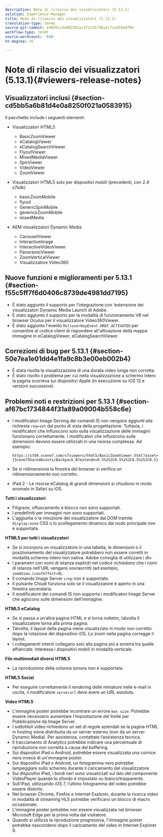 ```yaml
---
description: Note di rilascio dei visualizzatori (5.13.1)
solution: Experience Manager
title: Note di rilascio dei visualizzatori (5.13.1)
translation-type: tm+mt
source-git-commit: e4695cc4e882351ec3f2c55fd8a3cfca455bd79d
workflow-type: tm+mt
source-wordcount: '550'
ht-degree: 1%

---
```



# Note di rilascio dei visualizzatori (5.13.1){#viewers-release-notes}

## Visualizzatori inclusi {#section-cd5bb5a6b81d4e0a8250f021a0583915}

Il pacchetto include i seguenti elementi:

* Visualizzatori HTML5

   * BasicZoomViewer
   * eCatalogViewer
   * eCatalogSearchViewer
   * FlyoutViewer
   * MixedMediaViewer
   * SpinViewer
   * VideoViewer
   * ZoomViewer

* Visualizzatori HTML5 solo per dispositivi mobili (precedenti, con 2.4 s7sdk)

   * basicZoomMobile
   * flyout
   * GenericSpinMobile
   * genericoZoomMobile
   * mixedMedia

* AEM visualizzatori Dynamic Media

   * CarouselViewer
   * InteractiveImage
   * InteractiveVideoViewer
   * PanoramicViewer
   * ZoomVerticalViewer
   * Visualizzatore Video360

## Nuove funzioni e miglioramenti per 5.13.1 {#section-f55c5ff7f6d0406c8739de4981dd7195}

* È stato aggiunto il supporto per l’integrazione con ’estensione dei visualizzatori Dynamic Media Launch di Adobe.
* È stato aggiunto il supporto per la modalità di funzionamento VR nel browser Oculus per il visualizzatore Video360Viewer.
* È stato aggiunto l&#39;evento `RolloverKeyEvent.HREF_ACTIVATED` per consentire al codice client di rispondere all&#39;attivazione della mappa immagine in eCatalogViewer, eCatalogSearchViewer.

## Correzioni di bug per 5.13.1 {#section-50e7ea1e01dd4e1fa9c8b3e00eb002b4}

* È stata risolta la visualizzazione di una durata video lunga non corretta.
* È stato risolto il problema per cui nella visualizzazione a schermo intero la pagina scorreva sui dispositivi Apple (in esecuzione su iOS 12 e versioni successive).

## Problemi noti e restrizioni per 5.13.1 {#section-af67bc1734844f31a89a09004b558c6e}

* I modificatori Image Serving dei comandi IS non vengono aggiunti alla richiesta `req=set` dal punto di vista della progettazione. Tuttavia, i modificatori che influiscono solo sulla visualizzazione delle immagini funzionano correttamente. I modificatori che influiscono sulle dimensioni devono essere utilizzati in una risorsa complessa. Ad esempio:

   `https://s7d9.scene7.com/s7viewers/html5/BasicZoomViewer.html?asset= {Scene7SharedAssets/Backpack_B?extendn=0.5%252C0.5%252C0.5%252C0.5}`

* Se si ridimensiona la finestra del browser si verifica un ridimensionamento non corretto.
* iPad 2 - Le risorse eCatalog di grandi dimensioni si chiudono in modo anomalo in Safari su iOS.

**Tutti i visualizzatori**

* Filigrane, offuscamento e blocco non sono supportati.
* I predefiniti per immagini non sono supportati.
* L&#39;aggiunta o la rimozione del visualizzatore dal DOM tramite `display:none` CSS o lo scollegamento dinamico dal nodo principale non è supportata.

**HTML5 per tutti i visualizzatori**

* Se si incorpora un visualizzatore in una tabella, le dimensioni o il posizionamento del visualizzatore potrebbero non essere corretti in modalità schermo intero non nativa.  Adobe consiglia di utilizzare i div.
* I parametri con nomi di istanza espliciti nel codice richiedono che i nomi di istanza nell&#39;URL vengano sovrascritti (ad esempio, `zoomView.iconfeffect=0`).
* Il comando Image Server `crop` non è supportato.
* Il pulsante Chiudi funziona solo se il visualizzatore è aperto in una finestra secondaria.
* Il modificatore dei comandi IS non supporta i modificatori Image Server che agiscono sulle dimensioni dell’immagine.

**HTML5 eCatalog**

* Se si passa a un’altra pagina HTML e si torna indietro, talvolta il visualizzatore torna alla prima pagina.
* Talvolta, il layout della pagina viene visualizzato in modo non corretto dopo la rotazione del dispositivo iOS. Lo zoom nella pagina corregge il layout.
* I collegamenti interni collegano solo alla pagina più a sinistra tra quelle affiancate. Interessa i dispositivi mobili in modalità verticale.

**File multimediali diversi HTML5**

* La riproduzione della colonna sonora non è supportata.

**HTML5 Social**

* Per eseguire correttamente il rendering delle miniature nelle e-mail in uscita, il modificatore `serverurl` deve avere un URL assoluto.

**Video HTML5**

* L&#39;immagine poster potrebbe incontrare un errore `max size`. Potrebbe essere necessario aumentare l’impostazione del limite per Pubblicazione da Image Server.
* I sottotitoli video richiedono un set di regole aziendali se la pagina HTML in hosting viene distribuita da un server esterno (non da un server Dynamic Media). Per assistenza, contattate l’assistenza tecnica.
* Il tracciamento di Analytics potrebbe indicare una percentuale di riproduzione non corretta a causa del buffering.
* Sui dispositivi iPad o Android, potrebbe essere visualizzata una cornice nera invece di un&#39;immagine poster.
* Sui dispositivi iPad o Android, un fotogramma nero potrebbe lampeggiare sullo schermo durante il caricamento del visualizzatore.
* Sui dispositivi iPad, i bordi neri sono visualizzati sul lato del componente VideoPlayer quando lo sfondo è impostato su bianco/trasparente.
* Sull’iPad, utilizzando iOS 7, l’ultimo fotogramma del video potrebbe essere distorto.
* Nei browser Chrome, Firefox e Internet Explorer, durante la ricerca video in modalità di streaming HLS potrebbe verificarsi un blocco di macro occasionale.
* L&#39;immagine poster potrebbe non essere visualizzata nel browser Microsoft Edge per la prima volta dal visitatore.
* Quando si utilizza la riproduzione progressiva, l&#39;immagine poster potrebbe nascondersi dopo il caricamento del video in Internet Explorer 9.

